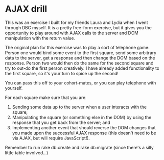 # AJAX drill

This was an exercise I built for my friends Laura and Lydia when I went through DBC myself. It is a pretty free-form exercise, but it gives you the opportunity to play around with AJAX calls to the server and DOM manipulation with the return value.

The original plan for this exercise was to play a sort of telephone game. Person one would bind some event to the first square, send some arbitrary data to the server, get a response and then change the DOM based on the response. Person two would then do the same for the second square and try to out-do the first person creatively. I have already added functionality to the first square, so it's your turn to spice up the second!

You can pass this off to your cohort-mates, or you can play telephone with yourself.

For each square make sure that you are:  
  1. Sending some data up to the server when a user interacts with the square;  
  2. Manipulating the square (or something else in the DOM) by using the response that you get back from the server; and 
  3. Implementing another event that should reverse the DOM changes that you made upon the successful AJAX response (this doesn't need to be via AJAX, but will require JavaScript!).  

Remember to run rake db:create and rake db:migrate (since there's a silly little table involved...)
